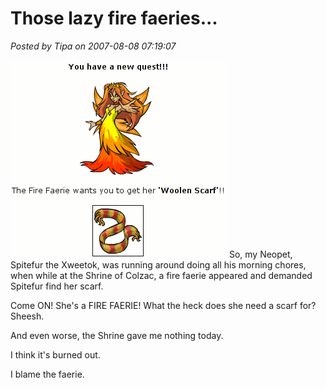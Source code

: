 # Those lazy fire faeries...

*Posted by Tipa on 2007-08-08 07:19:07*

![faeriescarf.gif](../../../uploads/2007/08/faeriescarf.gif)
So, my Neopet, Spitefur the Xweetok, was running around doing all his morning chores, when while at the Shrine of Colzac, a fire faerie appeared and demanded Spitefur find her scarf.

Come ON! She's a FIRE FAERIE! What the heck does she need a scarf for? Sheesh.

And even worse, the Shrine gave me nothing today.

I think it's burned out.

I blame the faerie.
